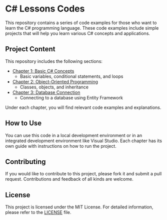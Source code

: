 # C# Lessons Codes

This repository contains a series of code examples for those who want to learn the C# programming language. These code examples include simple projects that will help you learn various C# concepts and applications.

## Project Content

This repository includes the following sections:

- [Chapter 1: Basic C# Concepts](chapter1/)
  - Basic variables, conditional statements, and loops
- [Chapter 2: Object-Oriented Programming](chapter2/)
  - Classes, objects, and inheritance
- [Chapter 3: Database Connection](chapter3/)
  - Connecting to a database using Entity Framework

Under each chapter, you will find relevant code examples and explanations.

## How to Use

You can use this code in a local development environment or in an integrated development environment like Visual Studio. Each chapter has its own guide with instructions on how to run the project.

## Contributing

If you would like to contribute to this project, please fork it and submit a pull request. Contributions and feedback of all kinds are welcome.

## License

This project is licensed under the MIT License. For detailed information, please refer to the [LICENSE](LICENSE.md) file.
